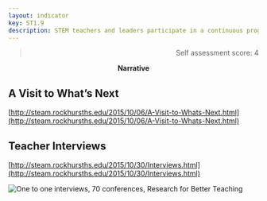 ```yaml
---
layout: indicator
key: ST1.9
description: STEM teachers and leaders participate in a continuous program of STEM-specific professional learning.
---
```

<blockquote align="right"> Self assessment score: 4 </blockquote>
<p align="center">
<b>Narrative</b>
</p>

## A Visit to What’s Next

[http://steam.rockhursths.edu/2015/10/06/A-Visit-to-Whats-Next.html](http://steam.rockhursths.edu/2015/10/06/A-Visit-to-Whats-Next.html)

## Teacher Interviews

[http://steam.rockhursths.edu/2015/10/30/Interviews.html](http://steam.rockhursths.edu/2015/10/30/Interviews.html)

<div class="flex-wrapper">
  <img src="{{ site.baseurl }}/img/indicators/st1.9a.jpg" alt="One to one interviews, 70 conferences, Research for Better Teaching">
</div>
